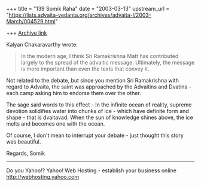 +++
title = "139 Somik Raha"
date = "2003-03-13"
upstream_url = "https://lists.advaita-vedanta.org/archives/advaita-l/2003-March/004529.html"

+++
[Archive link](https://lists.advaita-vedanta.org/archives/advaita-l/2003-March/004529.html)

Kalyan Chakaravarthy wrote:
> In the modern age, I think Sri Ramakrishna Matt has
> contributed largely to
> the spread of the advaitic message. Ultimately, the
> message is more
> important than even the texts that convey it.

Not related to the debate, but since you mention Sri
Ramakrishna with regard to Advaita, the saint was
approached by the Advaitins and Dvatins - each camp
asking him to endorse them over the other.

The sage said words to this effect - In the infinite
ocean of reality, supreme devotion solidifies water
into chunks of ice - which have definite form and
shape - that is dvaitavad. When the sun of knowledge
shines above, the ice melts and becomes one with the
ocean.

Of course, I don't mean to interrupt your debate -
just thought this story was beautiful.

Regards,
Somik

__________________________________________________
Do you Yahoo!?
Yahoo! Web Hosting - establish your business online
http://webhosting.yahoo.com

